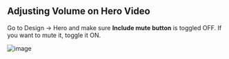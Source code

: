 ## Adjusting Volume on Hero Video

Go to Design -> Hero and make sure **Include mute button** is toggled OFF. If you want to mute it, toggle it ON.

![image](https://github.com/user-attachments/assets/fdabe311-8254-4197-93aa-5adacdd204d1)